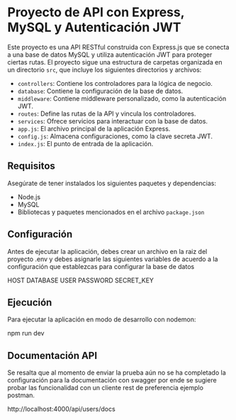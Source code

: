 # Proyecto de API con Express, MySQL y Autenticación JWT

Este proyecto es una API RESTful construida con Express.js que se conecta a una base de datos MySQL y utiliza autenticación JWT para proteger ciertas rutas. El proyecto sigue una estructura de carpetas organizada en un directorio `src`, que incluye los siguientes directorios y archivos:

- `controllers`: Contiene los controladores para la lógica de negocio.
- `database`: Contiene la configuración de la base de datos.
- `middleware`: Contiene middleware personalizado, como la autenticación JWT.
- `routes`: Define las rutas de la API y vincula los controladores.
- `services`: Ofrece servicios para interactuar con la base de datos.
- `app.js`: El archivo principal de la aplicación Express.
- `config.js`: Almacena configuraciones, como la clave secreta JWT.
- `index.js`: El punto de entrada de la aplicación.

## Requisitos

Asegúrate de tener instalados los siguientes paquetes y dependencias:

- Node.js
- MySQL
- Bibliotecas y paquetes mencionados en el archivo `package.json`

## Configuración

Antes de ejecutar la aplicación, debes crear un archivo en la raiz del proyecto .env y debes asignarle las siguientes variables de acuerdo a la configuración que establezcas para configurar la base de datos

HOST
DATABASE
USER
PASSWORD
SECRET_KEY

## Ejecución

Para ejecutar la aplicación en modo de desarrollo con nodemon:

npm run dev

## Documentación API

Se resalta que al momento de enviar la prueba aún no se ha completado la configuración para la documentación con swagger por ende se sugiere probar las funcionalidad con un cliente rest de preferencia ejemplo postman.

http://localhost:4000/api/users/docs
